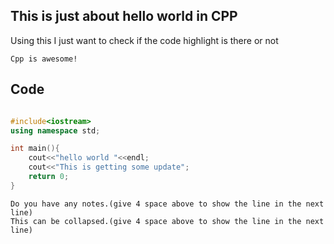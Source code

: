 ## This is just about hello world in CPP
Using this I just want to check if the code highlight is there or not

```admonish info
Cpp is awesome!
```

## Code
```cpp

#include<iostream>
using namespace std;

int main(){
    cout<<"hello world "<<endl;
    cout<<"This is getting some update";
    return 0;
}

```


```admonish  note collapsible=true
Do you have any notes.(give 4 space above to show the line in the next line)        
This can be collapsed.(give 4 space above to show the line in the next line)
```